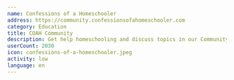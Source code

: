 ```yaml
---
name: Confessions of a Homeschooler
address: https://community.confessionsofahomeschooler.com
category: Education
title: COAH Community
description: Get help homeschooling and discuss topics in our Community Forum
userCount: 2030
icon: confessions-of-a-homeschooler.jpeg
activity: low
language: en
---
```

